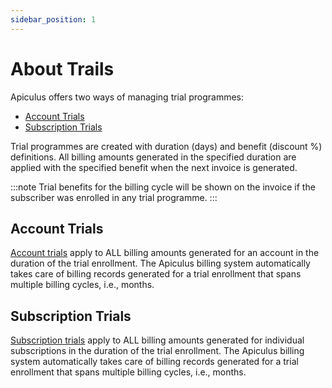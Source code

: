 ```yaml
---
sidebar_position: 1
---
```

# About Trails

Apiculus offers two ways of managing trial programmes:
- [Account Trials ](#account-trials)
- [Subscription Trials](#subscription-trials)

Trial programmes are created with duration (days) and benefit (discount %) definitions. All billing amounts generated in the specified duration are applied with the specified benefit when the next invoice is generated.

:::note
Trial benefits for the billing cycle will be shown on the invoice if the subscriber was enrolled in any trial programme.
:::

## Account Trials
[Account trials](WorkingwithAccountTrials) apply to ALL billing amounts generated for an account in the duration of the trial enrollment. The Apiculus billing system automatically takes care of billing records generated for a trial enrollment that spans multiple billing cycles, i.e., months.

## Subscription Trials
[Subscription trials](WorkingwithSubscriptionTrials) apply to ALL billing amounts generated for individual subscriptions in the duration of the trial enrollment. The Apiculus billing system automatically takes care of billing records generated for a trial enrollment that spans multiple billing cycles, i.e., months.




